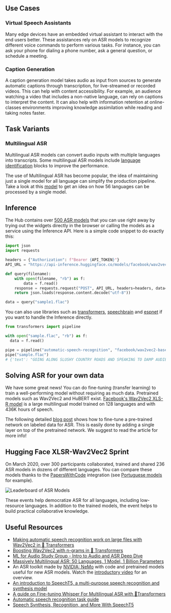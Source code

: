 ## Use Cases

### Virtual Speech Assistants

Many edge devices have an embedded virtual assistant to interact with the end users better. These assistances rely on ASR models to recognize different voice commands to perform various tasks. For instance, you can ask your phone for dialing a phone number, ask a general question, or schedule a meeting.

### Caption Generation

A caption generation model takes audio as input from sources to generate automatic captions through transcription, for live-streamed or recorded videos. This can help with content accessibility. For example, an audience watching a video that includes a non-native language, can rely on captions to interpret the content. It can also help with information retention at online-classes environments improving knowledge assimilation while reading and taking notes faster.

## Task Variants

### Multilingual ASR

Multilingual ASR models can convert audio inputs with multiple languages into transcripts. Some multilingual ASR models include [language identification](https://huggingface.co/tasks/audio-classification) blocks to improve the performance.

The use of Multilingual ASR has become popular, the idea of maintaining just a single model for all language can simplify the production pipeline. Take a look at this [model](https://huggingface.co/voidful/wav2vec2-xlsr-multilingual-56) to get an idea on how 56 languages can be processed by a single model. 

## Inference

The Hub contains over [500 ASR models](https://huggingface.co/models?pipeline_tag=automatic-speech-recognition&sort=downloads) that you can use right away by trying out the widgets directly in the browser or calling the models as a service using the Inference API. Here is a simple code snippet to do exactly this:

```python
import json
import requests

headers = {"Authorization": f"Bearer {API_TOKEN}"}
API_URL = "https://api-inference.huggingface.co/models/facebook/wav2vec2-base-960h"

def query(filename):
    with open(filename, "rb") as f:
        data = f.read()
    response = requests.request("POST", API_URL, headers=headers, data=data)
    return json.loads(response.content.decode("utf-8"))

data = query("sample1.flac")
```

You can also use libraries such as [transformers](https://huggingface.co/models?library=transformers&pipeline_tag=automatic-speech-recognition&sort=downloads), [speechbrain](https://huggingface.co/models?library=speechbrain&pipeline_tag=automatic-speech-recognition&sort=downloads) and [espnet](https://huggingface.co/models?library=espnet&pipeline_tag=automatic-speech-recognition&sort=downloads) if you want to handle the Inference directly.

```python
from transformers import pipeline

with open("sample.flac", "rb") as f:
  data = f.read()

pipe = pipeline("automatic-speech-recognition", "facebook/wav2vec2-base-960h")
pipe("sample.flac")
# {'text': "GOING ALONG SLUSHY COUNTRY ROADS AND SPEAKING TO DAMP AUDIENCES IN DRAUGHTY SCHOOL ROOMS DAY AFTER DAY FOR A FORTNIGHT HE'LL HAVE TO PUT IN AN APPEARANCE AT SOME PLACE OF WORSHIP ON SUNDAY MORNING AND HE CAN COME TO US IMMEDIATELY AFTERWARDS"}
```

## Solving ASR for your own data

We have some great news! You can do fine-tuning (transfer learning) to train a well-performing model without requiring as much data. Pretrained models such as Wav2Vec2 and HuBERT exist. [Facebook's Wav2Vec2 XLS-R model](https://ai.facebook.com/blog/wav2vec-20-learning-the-structure-of-speech-from-raw-audio/) is a large multilingual model trained on 128 languages and with 436K hours of speech.

The following detailed [blog post](https://huggingface.co/blog/fine-tune-xlsr-wav2vec2) shows how to fine-tune a pre-trained network on labeled data for ASR. This is easily done by adding a single layer on top of the pretrained network. We suggest to read the article for more info!

## Hugging Face XLSR-Wav2Vec2 Sprint

On March 2020, over 300 participants collaborated, trained and shared 236 ASR models in dozens of different languages. You can compare these models thanks to the [PapersWithCode](https://paperswithcode.com/dataset/common-voice) integration (see [Portuguese models](https://paperswithcode.com/sota/speech-recognition-on-common-voice-portuguese) for example).

![Leaderboard of ASR Models](/tasks/assets/automatic-speech-recognition/wav2vec2.png)

These events help democratize ASR for all languages, including low-resource languages. In addition to the trained models, the event helps to build practical collaborative knowledge.

## Useful Resources
- [Making automatic speech recognition work on large files with Wav2Vec2 in 🤗 Transformers](https://huggingface.co/blog/asr-chunking)
- [Boosting Wav2Vec2 with n-grams in 🤗 Transformers](https://huggingface.co/blog/wav2vec2-with-ngram)
- [ML for Audio Study Group - Intro to Audio and ASR Deep Dive](https://www.youtube.com/watch?v=D-MH6YjuIlE)
- [Massively Multilingual ASR: 50 Languages, 1 Model, 1 Billion Parameters](https://arxiv.org/pdf/2007.03001.pdf)
- An ASR toolkit made by [NVIDIA: NeMo](https://github.com/NVIDIA/NeMo) with code and pretrained models useful for new ASR models. Watch the [introductory video](https://www.youtube.com/embed/wBgpMf_KQVw) for an overview.
- [An introduction to SpeechT5, a multi-purpose speech recognition and synthesis model](https://huggingface.co/blog/speecht5)
- [A guide on Fine-tuning Whisper For Multilingual ASR with 🤗Transformers](https://huggingface.co/blog/fine-tune-whisper)
- [Automatic speech recognition task guide](https://huggingface.co/docs/transformers/tasks/asr)
- [Speech Synthesis, Recognition, and More With SpeechT5](https://huggingface.co/blog/speecht5)
